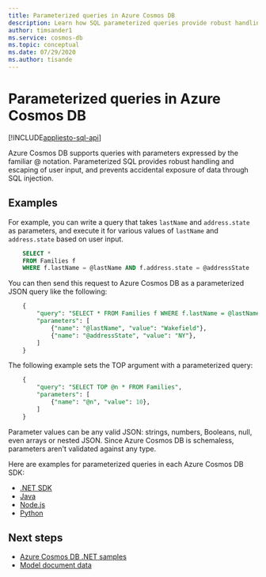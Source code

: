 ```yaml
---
title: Parameterized queries in Azure Cosmos DB
description: Learn how SQL parameterized queries provide robust handling and escaping of user input, and prevent accidental exposure of data through SQL injection.
author: timsander1
ms.service: cosmos-db
ms.topic: conceptual
ms.date: 07/29/2020
ms.author: tisande
---
```

# Parameterized queries in Azure Cosmos DB
[!INCLUDE[appliesto-sql-api](includes/appliesto-sql-api.md)]

Azure Cosmos DB supports queries with parameters expressed by the familiar @ notation. Parameterized SQL provides robust handling and escaping of user input, and prevents accidental exposure of data through SQL injection.

## Examples

For example, you can write a query that takes `lastName` and `address.state` as parameters, and execute it for various values of `lastName` and `address.state` based on user input.

```sql
    SELECT *
    FROM Families f
    WHERE f.lastName = @lastName AND f.address.state = @addressState
```

You can then send this request to Azure Cosmos DB as a parameterized JSON query like the following:

```sql
    {
        "query": "SELECT * FROM Families f WHERE f.lastName = @lastName AND f.address.state = @addressState",
        "parameters": [
            {"name": "@lastName", "value": "Wakefield"},
            {"name": "@addressState", "value": "NY"},
        ]
    }
```

The following example sets the TOP argument with a parameterized query:

```sql
    {
        "query": "SELECT TOP @n * FROM Families",
        "parameters": [
            {"name": "@n", "value": 10},
        ]
    }
```

Parameter values can be any valid JSON: strings, numbers, Booleans, null, even arrays or nested JSON. Since Azure Cosmos DB is schemaless, parameters aren't validated against any type.

Here are examples for parameterized queries in each Azure Cosmos DB SDK:

- [.NET SDK](https://github.com/Azure/azure-cosmos-dotnet-v3/blob/master/Microsoft.Azure.Cosmos.Samples/Usage/Queries/Program.cs#L195)
- [Java](https://github.com/Azure-Samples/azure-cosmos-java-sql-api-samples/blob/master/src/main/java/com/azure/cosmos/examples/queries/sync/QueriesQuickstart.java#L392-L421)
- [Node.js](https://github.com/Azure/azure-cosmos-js/blob/master/samples/ItemManagement.ts#L58-L79)
- [Python](https://github.com/Azure/azure-sdk-for-python/blob/master/sdk/cosmos/azure-cosmos/samples/document_management.py#L66-L78)

## Next steps

- [Azure Cosmos DB .NET samples](https://github.com/Azure/azure-cosmos-dotnet-v3)
- [Model document data](modeling-data.md)
